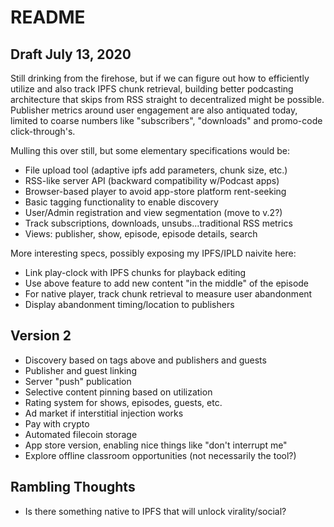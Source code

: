 # README
## Draft July 13, 2020

Still drinking from the firehose, but if we can figure out how to efficiently utilize and also track IPFS chunk retrieval, building better podcasting architecture that skips from RSS straight to decentralized might be possible. Publisher metrics around user engagement are also antiquated today, limited to coarse numbers like "subscribers", "downloads" and promo-code click-through's. 

Mulling this over still, but some elementary specifications would be:

* File upload tool (adaptive ipfs add parameters, chunk size, etc.)
* RSS-like server API (backward compatibility w/Podcast apps)
* Browser-based player to avoid app-store platform rent-seeking
* Basic tagging functionality to enable discovery
* User/Admin registration and view segmentation (move to v.2?)
* Track subscriptions, downloads, unsubs...traditional RSS metrics
* Views: publisher, show, episode, episode details, search

More interesting specs, possibly exposing my IPFS/IPLD naivite here:

* Link play-clock with IPFS chunks for playback editing
* Use above feature to add new content "in the middle" of the episode
* For native player, track chunk retrieval to measure user abandonment
* Display abandonment timing/location to publishers

## Version 2
* Discovery based on tags above and publishers and guests
* Publisher and guest linking
* Server "push" publication 
* Selective content pinning based on utilization
* Rating system for shows, episodes, guests, etc.
* Ad market if interstitial injection works
* Pay with crypto
* Automated filecoin storage
* App store version, enabling nice things like "don't interrupt me"
* Explore offline classroom opportunities (not necessarily the tool?)

## Rambling Thoughts
* Is there something native to IPFS that will unlock virality/social?

